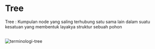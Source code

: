 # Tree
Tree : Kumpulan node yang saling terhubung satu sama lain dalam suatu kesatuan yang membentuk layakya struktur sebuah pohon

<br>![terminologi-tree](Capture.JPG)
